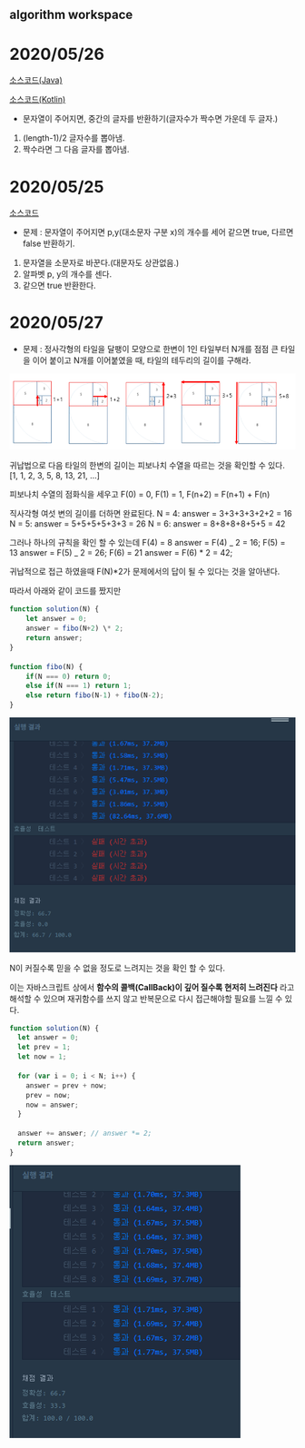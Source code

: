 ## algorithm workspace

# 2020/05/26

[소스코드(Java)](./GetMidCharacter/src/GetMidCharacter.java)

[소스코드(Kotlin)](./GetMidCharacter/src/getMidCharacter.kt)

- 문자열이 주어지면, 중간의 글자를 반환하기(글자수가 짝수면 가운데 두 글자.)

1. (length-1)/2 글자수를 뽑아냄.
2. 짝수라면 그 다음 글자를 뽑아냄.

# 2020/05/25

[소스코드](./pAndYCounter/src/PAndYCounter.java)

- 문제 : 문자열이 주어지면 p,y(대소문자 구분 x)의 개수를 세어 같으면 true, 다르면 false 반환하기.

1. 문자열을 소문자로 바꾼다.(대문자도 상관없음.)
2. 알파벳 p, y의 개수를 센다.
3. 같으면 true 반환한다.

# 2020/05/27

- 문제 : 정사각형의 타일을 달팽이 모양으로 한변이 1인 타일부터 N개를 점점 큰 타일을 이어 붙이고 N개를 이어붙였을 때, 타일의 테두리의 길이를 구해라.

![image](./tileOrnament/tiles.png)

귀납법으로 다음 타일의 한변의 길이는 피보나치 수열을 따르는 것을 확인할 수 있다.
[1, 1, 2, 3, 5, 8, 13, 21, …]

피보나치 수열의 점화식을 세우고
F(0) = 0, F(1) = 1, F(n+2) = F(n+1) + F(n)

직사각형 여섯 변의 길이를 더하면 완료된다.
N = 4: answer = 3+3+3+3+2+2 = 16
N = 5: answer = 5+5+5+5+3+3 = 26
N = 6: answer = 8+8+8+8+5+5 = 42

그러나 하나의 규칙을 확인 할 수 있는데
F(4) = 8 answer = F(4) _ 2 = 16;
F(5) = 13 answer = F(5) _ 2 = 26;
F(6) = 21 answer = F(6) \* 2 = 42;

귀납적으로 접근 하였을때 F(N)\*2가 문제에서의 답이 될 수 있다는 것을 알아낸다.

따라서 아래와 같이 코드를 짰지만

```javascript
function solution(N) {
    let answer = 0;
    answer = fibo(N+2) \* 2;
    return answer;
}

function fibo(N) {
    if(N === 0) return 0;
    else if(N === 1) return 1;
    else return fibo(N-1) + fibo(N-2);
}
```

![image](./tileOrnament/code1.png)

N이 커질수록 믿을 수 없을 정도로 느려지는 것을 확인 할 수 있다.

이는 자바스크립트 상에서 **함수의 콜백(CallBack)이 깊어 질수록 현저히 느려진다** 라고 해석할 수 있으며
재귀함수를 쓰지 않고 반복문으로 다시 접근해야할 필요를 느낄 수 있다.

```javascript
function solution(N) {
  let answer = 0;
  let prev = 1;
  let now = 1;

  for (var i = 0; i < N; i++) {
    answer = prev + now;
    prev = now;
    now = answer;
  }

  answer += answer; // answer *= 2;
  return answer;
}
```

![image](./tileOrnament/code2.png)
